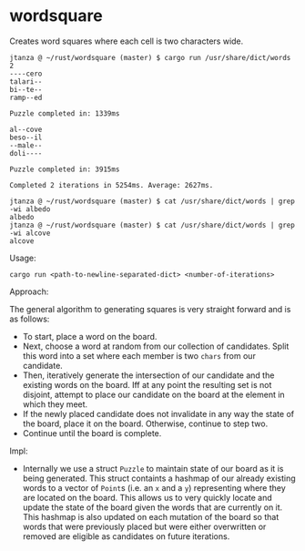 # wordsquare

Creates word squares where each cell is two characters wide.

```
jtanza @ ~/rust/wordsquare (master) $ cargo run /usr/share/dict/words 2  
----cero
talari--
bi--te--
ramp--ed

Puzzle completed in: 1339ms

al--cove
beso--il
--male--
doli----

Puzzle completed in: 3915ms

Completed 2 iterations in 5254ms. Average: 2627ms.

jtanza @ ~/rust/wordsquare (master) $ cat /usr/share/dict/words | grep -wi albedo
albedo
jtanza @ ~/rust/wordsquare (master) $ cat /usr/share/dict/words | grep -wi alcove
alcove
```

Usage:

`cargo run <path-to-newline-separated-dict> <number-of-iterations>`

Approach:

The general algorithm to generating squares is very straight forward and is as follows:
* To start, place a word on the board.
* Next, choose a word at random from our collection of candidates. Split this word into a set where each member is two `chars` from our candidate.
* Then, iteratively generate the intersection of our candidate and the existing words on the board. Iff at any point the resulting set is not disjoint, attempt to place our candidate on the board at the element in which they meet.
* If the newly placed candidate does not invalidate in any way the state of the board, place it on the board. Otherwise, continue to step two.
* Continue until the board is complete. 

Impl:

* Internally we use a struct `Puzzle` to maintain state of our board as it is being generated. This struct containts a hashmap of our already existing words to a vector of `Point`s (i.e. an `x` and a `y`) representing where they are located on the board. This allows us to very quickly locate and update the state of the board given the words that are currently on it. This hashmap is also updated on each mutation of the board so that words that were previously placed but were either overwritten or removed are eligible as candidates on future iterations.




